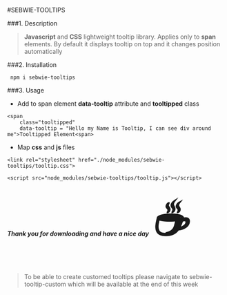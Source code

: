 #SEBWIE-TOOLTIPS


###1. Description
>**Javascript** and **CSS** lightweight tooltip library. Applies only to **span** elements. By default it displays tooltip on top and it changes position automatically

###2. Installation
```
 npm i sebwie-tooltips
```

###3.  Usage

* Add to span element **data-tooltip** attribute and **tooltipped** class
```
<span
	class="tooltipped" 
	data-tooltip = "Hello my Name is Tooltip, I can see div around me">Tooltipped Element<span>
```
* Map **css** and **js** files
```
<link rel="stylesheet" href="./node_modules/sebwie-tooltips/tooltip.css">
```
```
<script src="node_modules/sebwie-tooltips/tooltip.js"></script>
```

##### Thank you for downloading and have a nice day <span style='font-size:100px;'>&#9749;</span>
>To be able to create customed tooltips please navigate to sebwie-tooltip-custom which will be available at the end of this week